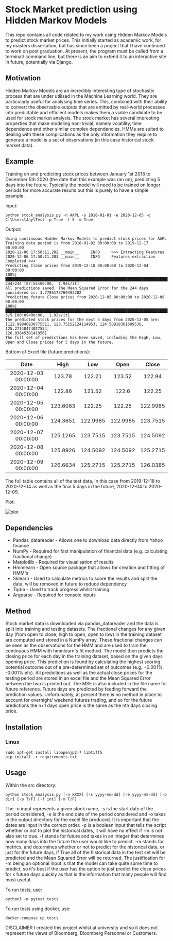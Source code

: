 # Stock Market prediction using Hidden Markov Models
This repo contains all code related to my work using Hidden Markov Models to predict stock market prices. This
initially started as academic work, for my masters dissertation, but has since been a project that I have continued to work on 
post graduation. At present, the program must be called from a terminal/ command line, but there is
an aim to extend it to an interactive site in future, potentially via Django.

## Motivation
Hidden Markov Models are an incredibly interesting type of stochastic process that are under utilised in the
Machine Learning world. They are particularly useful for analysing time series. This, combined with their ability to 
convert the observable outputs that are emitted by real-world processes into predictable and efficient models makes
them a viable candidate to be used for stock market analysis. The stock market
has several interesting properties that make modeling non-trivial, namely
volatility, time dependence and other similar complex dependencies. HMMs
are suited to dealing with these complications as the only information they
require to generate a model is a set of observations (in this case historical stock market data).

## Example
Training on and predicting stock prices between January 1st 2018 to December 5th 2020 (the date that this example was ran on), predicting 5 days into the future. Typically the model will need to be trained on longer periods for more accurate results but this is purely to have a simple example.

Input:
```shell
python stock_analysis.py -n AAPL -s 2018-01-01 -e 2020-12-05 -o C:\Users\Jay\Test -p True -f 5 -m True
```

Output:
```shell
Using continuous Hidden Markov Models to predict stock prices for AAPL
Training data period is from 2018-01-02 00:00:00 to 2019-12-17 00:00:00
2020-12-06 17:50:11,202 __main__     INFO     >>> Extracting Features
2020-12-06 17:50:11,203 __main__     INFO     Features extraction Completed <<<
Predicting Close prices from 2019-12-18 00:00:00 to 2020-12-04 00:00:00
100%|██████████████████████████████████████████████████████████████████████████████████████████████████████████████| 244/244 [07:54<00:00,  1.94s/it]
All predictions saved. The Mean Squared Error for the 244 days considered is: 3.7785175769493202
Predicting future Close prices from 2020-12-05 00:00:00 to 2020-12-09 00:00:00
100%|██████████████████████████████████████████████████████████████████████████████████████████████████████████████████| 5/5 [00:09<00:00,  1.92s/it]
The predicted stock prices for the next 5 days from 2020-12-05 are:  [122.99846938775511, 123.75152124114953, 124.50918361609536, 125.27148474027554,
126.0384530141956]
The full set of predictions has been saved, including the High, Low, Open and Close prices for 5 days in the future.
```

Bottom of Excel file (future predictions):

|          Date         |   High   |    Low   |   Open   |   Close  |
|:---------------------:|:--------:|:--------:|:--------:|:--------:|
| 2020-12-03   00:00:00 | 123.78   | 122.21   | 123.52   | 122.94   |
| 2020-12-04   00:00:00 | 122.86   | 121.52   | 122.6    | 122.25   |
| 2020-12-05   00:00:00 | 123.6083 | 122.25   | 122.25   | 122.9985 |
| 2020-12-06   00:00:00 | 124.3651 | 122.9985 | 122.9985 | 123.7515 |
| 2020-12-07   00:00:00 | 125.1265 | 123.7515 | 123.7515 | 124.5092 |
| 2020-12-08   00:00:00 | 125.8926 | 124.5092 | 124.5092 | 125.2715 |
| 2020-12-09   00:00:00 | 126.6634 | 125.2715 | 125.2715 | 126.0385 |

The full table contains all of the test data, in this case from 2019-12-18 to 2020-12-04 as well as the final 5 days in the future, 2020-12-04 to 2020-12-09.

Plot:

![plot](images/AAPLresults_plot.png)
## Dependencies
* Pandas_datareader - Allows one to download data directly from Yahoo finance
* NumPy - Required for fast manipulation of financial data (e.g. calculating fractional change)
* Matplotlib - Required for visualisation of results
* Hmmlearn - Open source package that allows for creation and fitting of HMM's 
* Sklearn - Used to calculate metrics to score the results and split the data, will be removed in future to reduce dependency
* Tqdm - Used to track progress whilst training
* Argparse - Required for console inputs

## Method
Stock market data is downloaded via pandas_datareader and the data is split into training and testing datasets. The 
fractional changes for any given day (from open to close, high to open, open to low) in the training dataset are computed and stored in a NumPy 
array. These fractional changes can be seen as the observations for the HMM and are used to train the continuous HMM 
with hmmlearn's fit method. The model then predicts the closing price for each day in the training dataset, based on the given 
days opening price. This prediction is found by calculating the highest scoring potential outcome out of a pre-determined 
set of outcomes (e.g. +0.001%, -0.001% etc). All predictions as well as the actual close prices for the testing period are stored in an 
excel file and the Mean Squared Error between the two is printed out. The MSE is also included in the file name for future 
reference. Future days are predicted by feeding forward the prediction values. Unfortunately, at present there is no method in place to account for overnight/ weekend futures trading, and so for the future predictions the n+1 days open price is the same as the nth days closing price. 

## Installation

### Linux
```shell
sudo apt-get install libopenjp2-7 libtiff5
pip install -r requirements.txt
```

## Usage 
Within the src directory:
```shell
python stock_analysis.py [-n XXXX] [-s yyyy-mm-dd] [-e yyyy-mm-dd] [-o dir] [-p T/F] [-f int] [-m T/F]
```
The -n input represents a given stock name, -s is the start date of the period considered, -e is the end date of the period considered 
and -o takes in the output directory for the excel file produced. It is important that the dates are input in the correct
order. -p is a boolean input that tells the script whether or not to plot the historical dates, it will have no effect if -m is not also set to true. 
-f stands for future and takes in an integer that determines how many days into the future the user would like to predict. 
-m stands for metrics, and determines whether or not to predict for the historical data, or just for the future days, if True all of the historical data in the
test set will be predicted and the Mean Squared Error will be returned. The justification for -m being an optional input is that the model can take quite some time to 
predict, so it's best if the user has the option to just predict the close prices for x future days quickly as that is the information that many people will find most 
useful. 

To run tests, use:
```shell
python3 -m pytest tests
```

To run tests using docker, use:
```shell
docker-compose up tests
```

DISCLAIMER 
I created this project whilst at university and so it does not represent the views of Bloomberg, Bloomberg Personnel or Customers. 
